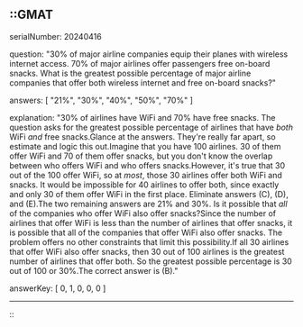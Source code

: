 ::GMAT
---


serialNumber: 20240416

question: "30% of major airline companies equip their planes with wireless internet access. 70% of major airlines offer passengers free on-board snacks. What is the greatest possible percentage of major airline companies that offer both wireless internet and free on-board snacks?"

answers: [
  "21%",
  "30%",
  "40%",
  "50%",
  "70%"
]

explanation: "30% of airlines have WiFi and 70% have free snacks. The question asks for the greatest possible percentage of airlines that have <i>both</i> WiFi <i>and</i> free snacks.Glance at the answers. They're really far apart, so estimate and logic this out.Imagine that you have 100 airlines. 30 of them offer WiFi and 70 of them offer snacks, but you don't know the overlap between who offers WiFi and who offers snacks.However, it's true that 30 out of the 100 offer WiFi, so at <i>most</i>, those 30 airlines offer both WiFi and snacks. It would be impossible for 40 airlines to offer both, since exactly and only 30 of them offer WiFi in the first place. Eliminate answers (C), (D), and (E).The two remaining answers are 21% and 30%. Is it possible that <i>all</i> of the companies who offer WiFi also offer snacks?Since the number of airlines that offer WiFi is less than the number of airlines that offer snacks, it is possible that all of the companies that offer WiFi also offer snacks. The problem offers no other constraints that limit this possibility.If all 30 airlines that offer WiFi also offer snacks, then 30 out of 100 airlines is the greatest number of airlines that offer both. So the greatest possible percentage is 30 out of 100 or 30%.The correct answer is (B)."

answerKey: [
  0, 
  1, 
  0, 
  0, 
  0
]



---
::